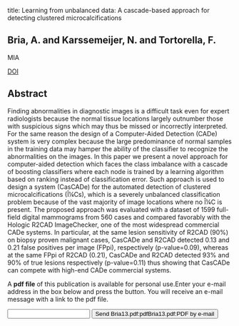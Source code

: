 title: Learning from unbalanced data: A cascade-based approach for detecting clustered microcalcifications

## Bria, A. and Karssemeijer, N. and Tortorella, F.
MIA

<a href="https://doi.org/10.1016/j.media.2013.10.014">DOI</a>

## Abstract
Finding abnormalities in diagnostic images is a difficult task even for expert radiologists because the normal tissue locations largely outnumber those with suspicious signs which may thus be missed or incorrectly interpreted. For the same reason the design of a Computer-Aided Detection (CADe) system is very complex because the large predominance of normal samples in the training data may hamper the ability of the classifier to recognize the abnormalities on the images. In this paper we present a novel approach for computer-aided detection which faces the class imbalance with a cascade of boosting classifiers where each node is trained by a learning algorithm based on ranking instead of classification error. Such approach is used to design a system (CasCADe) for the automated detection of clustered microcalcifications (Î¼Cs), which is a severely unbalanced classification problem because of the vast majority of image locations where no Î¼C is present. The proposed approach was evaluated with a dataset of 1599 full-field digital mammograms from 560 cases and compared favorably with the Hologic R2CAD ImageChecker, one of the most widespread commercial CADe systems. In particular, at the same lesion sensitivity of R2CAD (90%) on biopsy proven malignant cases, CasCADe and R2CAD detected 0.13 and 0.21 false positives per image (FPpi), respectively (p-value=0.09), whereas at the same FPpi of R2CAD (0.21), CasCADe and R2CAD detected 93% and 90% of true lesions respectively (p-value=0.11) thus showing that CasCADe can compete with high-end CADe commercial systems.

A <b>pdf file</b> of this publication is available for personal use.Enter your e-mail address in the box below and press the button. You will receive an e-mail message with a link to the pdf file.
<form action="sender.php">  <input type="text" name="email">  <input type="submit" value="Send Bria13.pdf:pdfBria13.pdf:PDF by e-mail"></form>